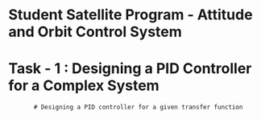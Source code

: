 # Student Satellite Program - Attitude and Orbit Control System
# Task - 1 : Designing a PID Controller for a Complex System
           # Designing a PID controller for a given transfer function
